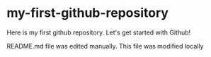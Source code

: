 # my-first-github-repository
Here is my first github repository. Let's get started with Github!

README.md file was edited manually. This file was modified locally
